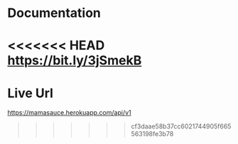 # Documentation
<<<<<<< HEAD
https://bit.ly/3jSmekB
=======
# Live Url
https://mamasauce.herokuapp.com/api/v1
>>>>>>> cf3daae58b37cc6021744905f665563198fe3b78
